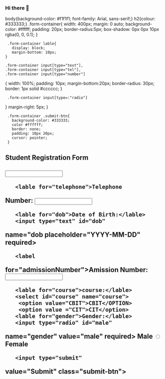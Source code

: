 ### Hi there 👋<!DOCTYPE HTML>
<html>
 <head>
  <title>Course Registration Form</title>
  <stle>
   body{background-color: #f1f1f1;
    font-family: Arial, sans-serif;}
    h2{colour: #333333;}
    .form-container{
     width: 400px;
     margin: 0 auto;
     background-color: #ffffff;
     padding: 20px;
     border-radius:5px;
     box-shadow: 0px 0px 10px rgba(0, 0, 0.1);
    }

     .form-container lable{
       display: block;
       margin-bottom: 10px;
    }

    .form-container input[type="text"],
    .form-container input[type="tel"],
    .form-container input[type="number"]
{
      width: 100%;
      padding: 10px;
      margin-bottom:20px;
      border-radius: 30px;
      border: 1px solid #cccccc;
     }

     .form-container input[type=:"radio"]
}
       margin-right: 5px;
     }  
      
     .form-container .submit-btn{
       background-color: #333333;
       color #ffffff;
       border: none;
       padding: 10px 20px;
       cursor: pointer;
     }
   </style>
 </head>
 <body>
   <div class="form-container">
     <h2>Student Registration Form<h2>
     <form>
       <lable for=studentName:</lable>
       <input type="text"
id="studentName" name="studentName" required>

       <lable for="telephone">Telephone
Number:</lable> 
       <input type="tel" id="telepone"
name="telphone" required>

       <lable for="dob">Date of Birth:</lable>
       <input type="text" id="dob"
name="dob placeholder="YYYY-MM-DD" required>

       <label
for="admissionNumber">Amission
Number:</lable>
      <input type="text"
id="admissionNumber"
name="admissionNumber" required>

       <lable for="course">course:</lable>
       <select id="course" name="course">
        <option value="CBIT">CBIT</OPTION>
        <option value ="CIT">CIT</option>
       <lable for="gender">Gender:</lable>
       <input type="radio" id="male"
name="gender" value="male" required>
       <lable for="male">Male</lable>
       <input type="radio" id="female"
name="gender" value="female" required>
       <lable for ="female">Female</lable>

       <input type="submit"
value="Submit" class="submit-btn">
     </form>
   </div>
 </body>
 </html> 



